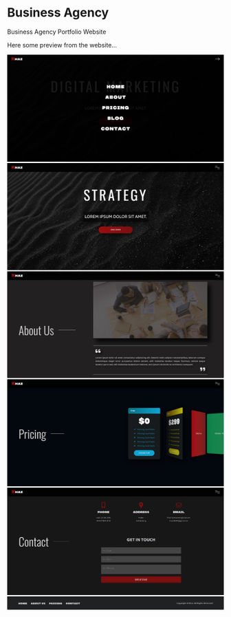 # Business Agency
Business Agency Portfolio Website

Here some preview from the website...

<p align="center">
  <img src="web-preview/web-preview-1.png"/>
  </br>
  <img src="web-preview/web-preview-2.png"/>
  </br>
  <img src="web-preview/web-preview-3.png"/>
  </br>
  <img src="web-preview/web-preview-4.png"/>
  </br>
  <img src="web-preview/web-preview-5.png"/>
  </br>
  <img src="web-preview/web-preview-6.png"/>
</p>
